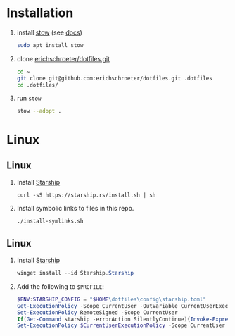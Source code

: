 
# Installation

1. install [stow](https://www.gnu.org/software/stow/) (see [docs](https://www.gnu.org/software/stow/manual/stow.html))
    ```bash
    sudo apt install stow
    ```
1. clone [erichschroeter/dotfiles.git](https://github.com/erichschroeter/dotfiles)
    ```bash
    cd ~
    git clone git@github.com:erichschroeter/dotfiles.git .dotfiles
    cd .dotfiles/
    ```
1. run `stow`
    ```bash
    stow --adopt .
    ```

# Linux 
## Linux

1. Install [Starship](https://starship.rs/guide/#%F0%9F%9A%80-installation)
    ```
    curl -sS https://starship.rs/install.sh | sh
    ```
2. Install symbolic links to files in this repo.
    ```bash
    ./install-symlinks.sh
    ```

## Linux

1. Install [Starship](https://starship.rs/guide/#%F0%9F%9A%80-installation)
    ```powershell
    winget install --id Starship.Starship
    ```
2. Add the following to `$PROFILE`:
    ```powershell
    $ENV:STARSHIP_CONFIG = "$HOME\dotfiles\config\starship.toml"
    Get-ExecutionPolicy -Scope CurrentUser -OutVariable CurrentUserExecutionPolicy
    Set-ExecutionPolicy RemoteSigned -Scope CurrentUser
    If(Get-Command starship -errorAction SilentlyContinue){Invoke-Expression (&starship init powershell)}
    Set-ExecutionPolicy $CurrentUserExecutionPolicy -Scope CurrentUser
    ```

